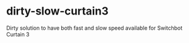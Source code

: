 # dirty-slow-curtain3
Dirty solution to have both fast and slow speed available for Switchbot Curtain 3
